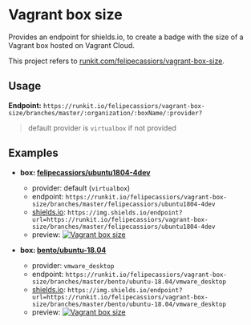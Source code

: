 # Vagrant box size

Provides an endpoint for shields.io, to create a badge with the size of a Vagrant box hosted on Vagrant Cloud.

This project refers to [runkit.com/felipecassiors/vagrant-box-size](https://runkit.com/felipecassiors/vagrant-box-size).

## Usage

**Endpoint:** `https://runkit.io/felipecassiors/vagrant-box-size/branches/master/:organization/:boxName/:provider?`

> default provider is `virtualbox` if not provided

## Examples

- **box: [felipecassiors/ubuntu1804-4dev](https://app.vagrantup.com/felipecassiors/boxes/ubuntu1804-4dev)**
  - provider: default (`virtualbox`)
  - endpoint: `https://runkit.io/felipecassiors/vagrant-box-size/branches/master/felipecassiors/ubuntu1804-4dev`
  - [shields.io](https://shields.io/endpoint): `https://img.shields.io/endpoint?url=https://runkit.io/felipecassiors/vagrant-box-size/branches/master/felipecassiors/ubuntu1804-4dev`
  - preview: [![Vagrant box size](https://img.shields.io/endpoint?url=https://runkit.io/felipecassiors/vagrant-box-size/6.0.0/felipecassiors/ubuntu1804-4dev)](https://app.vagrantup.com/felipecassiors/boxes/ubuntu1804-4dev)

- **box: [bento/ubuntu-18.04](https://app.vagrantup.com/felipecassiors/bento/ubuntu-18.04)**
  - provider: `vmware_desktop`
  - endpoint: `https://runkit.io/felipecassiors/vagrant-box-size/branches/master/bento/ubuntu-18.04/vmware_desktop`
  - [shields.io](https://shields.io/endpoint): `https://img.shields.io/endpoint?url=https://runkit.io/felipecassiors/vagrant-box-size/branches/master/bento/ubuntu-18.04/vmware_desktop`
  - preview: [![Vagrant box size](https://img.shields.io/endpoint?url=https://runkit.io/felipecassiors/vagrant-box-size/branches/master/bento/ubuntu-18.04/vmware_desktop)](https://app.vagrantup.com/bento/boxes/ubuntu-18.04)
